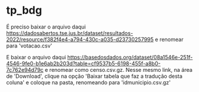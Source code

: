 # tp_bdg

É preciso baixar o arquivo daqui
https://dadosabertos.tse.jus.br/dataset/resultados-2022/resource/f382f4e4-a794-430c-a035-d23730257995
e renomear para 'votacao.csv'

E baixar o arquivo daqui
https://basedosdados.org/dataset/08a1546e-251f-4546-9fe0-b1e6ab2b203d?table=cf9537b5-6198-455f-a8b0-7c762e94d79c
e renomear como censo.csv.gz. Nesse mesmo link, na área de 'Download', clique na opção 'Baixar tabela que faz a tradução desta coluna' e coloque na pasta, renomeando para 'idmunicipio.csv.gz'

